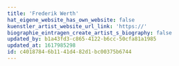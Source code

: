 ```yaml
---
title: 'Frederik Werth'
hat_eigene_website_has_own_website: false
kuenstler_artist_website_url_link: 'https://'
biographie_eintragen_create_artist_s_biography: false
updated_by: b1a43fd3-c865-4122-b6cc-50cfa81a1985
updated_at: 1617985298
id: c4018784-6b11-41d4-82d1-bc00375b6744
---
```

